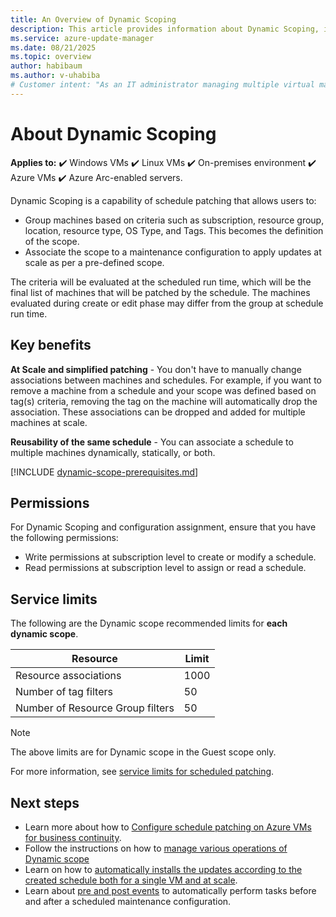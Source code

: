 ```yaml
---
title: An Overview of Dynamic Scoping 
description: This article provides information about Dynamic Scoping, its purpose and advantages.
ms.service: azure-update-manager
ms.date: 08/21/2025
ms.topic: overview
author: habibaum
ms.author: v-uhabiba
# Customer intent: "As an IT administrator managing multiple virtual machines, I want to utilize dynamic scoping for scheduled patching, so that I can efficiently manage and automate updates across various environments without manual intervention."
---
```


# About Dynamic Scoping

**Applies to:** :heavy_check_mark: Windows VMs :heavy_check_mark: Linux VMs :heavy_check_mark: On-premises environment :heavy_check_mark: Azure VMs :heavy_check_mark: Azure Arc-enabled servers.

Dynamic Scoping is a capability of schedule patching that allows users to: 

- Group machines based on criteria such as subscription, resource group, location, resource type, OS Type, and Tags. This becomes the definition of the scope. 
- Associate the scope to a maintenance configuration to apply updates at scale as per a pre-defined scope. 

The criteria will be evaluated at the scheduled run time, which will be the final list of machines that will be patched by the schedule. The machines evaluated during create or edit phase may differ from the group at schedule run time. 

## Key benefits

**At Scale and simplified patching** - You don't have to manually change associations between machines and schedules. For example, if you want to remove a machine from a schedule and your scope was defined based on tag(s) criteria, removing the tag on the machine will automatically drop the association. These associations can be dropped and added for multiple machines at scale.

**Reusability of the same schedule** - You can associate a schedule to multiple machines dynamically, statically, or both. 



[!INCLUDE [dynamic-scope-prerequisites.md](includes/dynamic-scope-prerequisites.md)]

## Permissions

For Dynamic Scoping and configuration assignment, ensure that you have the following permissions:

- Write permissions at subscription level to create or modify a schedule.
- Read permissions at subscription level to assign or read a schedule.

## Service limits

The following are the Dynamic scope recommended limits for **each dynamic scope**.

| Resource    | Limit          |
|----------|----------------------------|
| Resource associations     | 1000  |
| Number of tag filters | 50 |
| Number of Resource Group filters    | 50 |

> [!NOTE]
> The above limits are for Dynamic scope in the Guest scope only.

For more information, see [service limits for scheduled patching](scheduled-patching.md#service-limits).

## Next steps

-  Learn more about how to [Configure schedule patching on Azure VMs for business continuity](prerequsite-for-schedule-patching.md).
- Follow the instructions on how to [manage various operations of Dynamic scope](manage-dynamic-scoping.md)
- Learn on how to [automatically installs the updates according to the created schedule both for a single VM and at scale](scheduled-patching.md).
- Learn about [pre and post events](pre-post-scripts-overview.md) to automatically perform tasks before and after a scheduled maintenance configuration.
 
 